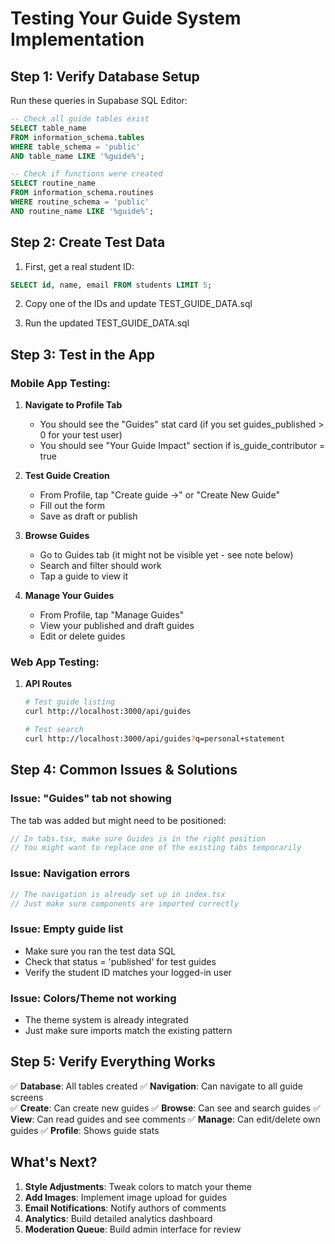 # Testing Your Guide System Implementation

## Step 1: Verify Database Setup

Run these queries in Supabase SQL Editor:

```sql
-- Check all guide tables exist
SELECT table_name 
FROM information_schema.tables 
WHERE table_schema = 'public' 
AND table_name LIKE '%guide%';

-- Check if functions were created
SELECT routine_name 
FROM information_schema.routines 
WHERE routine_schema = 'public' 
AND routine_name LIKE '%guide%';
```

## Step 2: Create Test Data

1. First, get a real student ID:
```sql
SELECT id, name, email FROM students LIMIT 5;
```

2. Copy one of the IDs and update TEST_GUIDE_DATA.sql

3. Run the updated TEST_GUIDE_DATA.sql

## Step 3: Test in the App

### Mobile App Testing:
1. **Navigate to Profile Tab**
   - You should see the "Guides" stat card (if you set guides_published > 0 for your test user)
   - You should see "Your Guide Impact" section if is_guide_contributor = true

2. **Test Guide Creation**
   - From Profile, tap "Create guide →" or "Create New Guide"
   - Fill out the form
   - Save as draft or publish

3. **Browse Guides**
   - Go to Guides tab (it might not be visible yet - see note below)
   - Search and filter should work
   - Tap a guide to view it

4. **Manage Your Guides**
   - From Profile, tap "Manage Guides"
   - View your published and draft guides
   - Edit or delete guides

### Web App Testing:
1. **API Routes**
   ```bash
   # Test guide listing
   curl http://localhost:3000/api/guides
   
   # Test search
   curl http://localhost:3000/api/guides?q=personal+statement
   ```

## Step 4: Common Issues & Solutions

### Issue: "Guides" tab not showing
The tab was added but might need to be positioned:

```typescript
// In tabs.tsx, make sure Guides is in the right position
// You might want to replace one of the existing tabs temporarily
```

### Issue: Navigation errors
```typescript
// The navigation is already set up in index.tsx
// Just make sure components are imported correctly
```

### Issue: Empty guide list
- Make sure you ran the test data SQL
- Check that status = 'published' for test guides
- Verify the student ID matches your logged-in user

### Issue: Colors/Theme not working
- The theme system is already integrated
- Just make sure imports match the existing pattern

## Step 5: Verify Everything Works

✅ **Database**: All tables created
✅ **Navigation**: Can navigate to all guide screens  
✅ **Create**: Can create new guides
✅ **Browse**: Can see and search guides
✅ **View**: Can read guides and see comments
✅ **Manage**: Can edit/delete own guides
✅ **Profile**: Shows guide stats

## What's Next?

1. **Style Adjustments**: Tweak colors to match your theme
2. **Add Images**: Implement image upload for guides
3. **Email Notifications**: Notify authors of comments
4. **Analytics**: Build detailed analytics dashboard
5. **Moderation Queue**: Build admin interface for review
